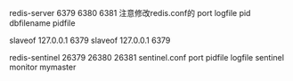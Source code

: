 redis-server
6379	6380	6381
注意修改redis.conf的
port
logfile
pid
dbfilename
pidfile

slaveof  127.0.0.1 6379 
slaveof  127.0.0.1 6379

redis-sentinel
26379	26380	26381
sentinel.conf
port
pidfile
logfile
sentinel monitor mymaster